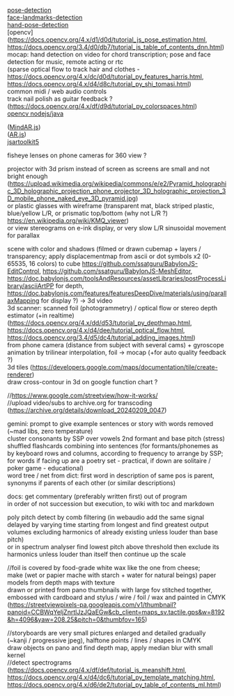 [pose-detection](https://github.com/freealise/tfjs-models/tree/master/pose-detection)  
[face-landmarks-detection](https://github.com/freealise/tfjs-models/tree/master/face-landmarks-detection)  
[hand-pose-detection](https://github.com/freealise/tfjs-models/tree/master/hand-pose-detection)  
[opencv](https://docs.opencv.org/4.x/d1/d0d/tutorial_js_pose_estimation.html, https://docs.opencv.org/3.4/d0/db7/tutorial_js_table_of_contents_dnn.html)  
mocap: hand detection on video for chord transcription; pose and face detection for music, remote acting or rtc  
(sparse optical flow to track hair and clothes -  
https://docs.opencv.org/4.x/dc/d0d/tutorial_py_features_harris.html,  
https://docs.opencv.org/4.x/d4/d8c/tutorial_py_shi_tomasi.html)  
common midi / web audio controls  
track nail polish as guitar feedback ? (https://docs.opencv.org/4.x/df/d9d/tutorial_py_colorspaces.html)  
[opencv nodejs/java](https://docs.opencv.org/4.x/dc/de6/tutorial_js_nodejs.html)  
  
([MindAR.js](https://github.com/hiukim/mind-ar-js))  
([AR.js](https://github.com/AR-js-org/AR.js))  
[jsartoolkit5](https://github.com/artoolkitx/jsartoolkit5)  
  
fisheye lenses on phone cameras for 360 view ?
  
projector with 3d prism instead of screen as screens are small and not bright enough (https://upload.wikimedia.org/wikipedia/commons/e/e2/Pyramid_holographic_3D_holographic_projection_phone_projector_3D_holographic_projection_3D_mobile_phone_naked_eye_3D_pyramid.jpg)  
or plastic glasses with wireframe (transparent mat, black striped plastic, blue/yellow L/R, or prismatic top/bottom (why not L/R ?) https://en.wikipedia.org/wiki/KMQ_viewer)  
or view stereograms on e-ink display, or very slow L/R sinusoidal movement for parallax  
  
scene with color and shadows (filmed or drawn cubemap + layers / transparency; apply displacementmap from ascii or dot symbols x2 (0-65535, 16 colors) to cube
https://github.com/ssatguru/BabylonJS-EditControl, 
https://github.com/ssatguru/BabylonJS-MeshEditor, 
https://doc.babylonjs.com/toolsAndResources/assetLibraries/postProcessLibrary/asciiArtPP for depth, 
https://doc.babylonjs.com/features/featuresDeepDive/materials/using/parallaxMapping for display ?) -> 3d video  
3d scanner: scanned foil (photogrammetry) / optical flow or stereo depth estimator (+in realtime)  
  (https://docs.opencv.org/4.x/dd/d53/tutorial_py_depthmap.html,
   https://docs.opencv.org/4.x/d4/dee/tutorial_optical_flow.html,
   https://docs.opencv.org/3.4/d5/dc4/tutorial_adding_images.html)  
from phone camera (distance from subject with several cams) + gyroscope  
animation by trilinear interpolation, foil -> mocap (+for auto quality feedback ?)  
3d tiles (https://developers.google.com/maps/documentation/tile/create-renderer)  
draw cross-contour in 3d on google function chart ?  

//https://www.google.com/streetview/how-it-works/  
//upload video/subs to archive.org for transcoding (https://archive.org/details/download_20240209_0047)  
  
gemini: prompt to give example sentences or story with words removed (~mad libs, zero temperature)  
cluster consonants by SSP over vowels 2nd formant and base pitch (stress)  
shuffled flashcards combining into sentences (for formants/phonemes as by keyboard rows and columns, according to frequency to arrange by SSP; for words if facing up are a poetry set - practical, if down are solitaire / poker game - educational)  
word tree / net from dict: first word in description of same pos is parent, synonyms if parents of each other (or similar descriptions)  
  
docs: get commentary (preferably written first) out of program  
in order of not succession but execution, to wiki with toc and markdown  

poly pitch detect by comb filtering (in webaudio add the same signal delayed by varying time starting from longest and find greatest output volumes excluding harmonics of already existing unless louder than base pitch)  
or in spectrum analyser find lowest pitch above threshold then exclude its harmonics unless louder than itself then continue up the scale  
  
//foil is covered by food-grade white wax like the one from cheese;  
make (wet or papier mache with starch + water for natural beings) paper models from depth maps with texture  
drawn or printed from pano thumbnails with large fov stitched together,  
embossed with cardboard and stylus / wire / foil / wax and painted in CMYK  
(https://streetviewpixels-pa.googleapis.com/v1/thumbnail?panoid=CCBWqYeljZnrtlJzJQaEGw&cb_client=maps_sv.tactile.gps&w=8192&h=4096&yaw=208.25&pitch=0&thumbfov=165)  
  
//storyboards are very small pictures enlarged and detailed gradually (~kanji / progressive jpeg), halftone points / lines / shapes in CMYK  
draw objects on pano and find depth map, apply median blur with small kernel  
//detect spectrograms (https://docs.opencv.org/4.x/df/def/tutorial_js_meanshift.html, https://docs.opencv.org/4.x/d4/dc6/tutorial_py_template_matching.html, https://docs.opencv.org/4.x/d6/de2/tutorial_py_table_of_contents_ml.html)  
